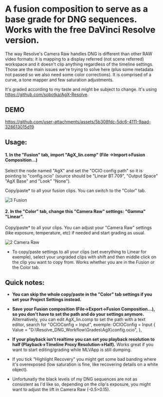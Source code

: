 # A fusion composition to serve as a base grade for DNG sequences. Works with the free DaVinci Resolve version. 

The way Resolve's Camera Raw handles DNG is different than other RAW video formats: it is mapping to a display referred (not scene referred) workspace and it doesn't clip anything regardless of the timeline settings. 
Those are the main issues we're trying to solve here (plus some metadata not passed so we also need some color corrections). It is comprised of a curve, a tone mapper and few saturation adjustments.

It's graded according to my taste and might be subject to change. It's using https://github.com/sobotka/AgX-Resolve.

## DEMO

https://github.com/user-attachments/assets/5b308fdc-5dc6-4111-9aad-328613015d19

## Usage:


#### 1. In the "Fusion" tab, import "AgX_lin.comp" (File ->Import->Fusion Composition...)

Select the node named "AgX" and set the "OCIO config path" so it is pointing to "config.ocio" (source should be "Linear BT.709", "Output Space" "AgX Base" and "Look" "None").

Copy/paste*  to all your fusion clips. You can switch to the "Color" tab.
  
![3 Fusion](https://github.com/user-attachments/assets/e2f4a592-3389-4fc5-aad8-2927be312b42)


#### 2. In the "Color" tab, change this "Camera Raw" settings: "Gamma" "Linear".

Copy/paste* to all your clips. You can adjust your "Camera Raw" settings (like exposure, temperature, etc) if needed and start grading as usual.
  
![2  Camera Raw](https://github.com/user-attachments/assets/64492b10-b181-4220-bb86-f8411279d62b)


* To copy/paste settings to all your clips (set everything to Linear for exemple), select your ungraded clips with shift and then middle click on the clip you want to copy from. Works whether you are in the Fusion or the Color tab.

## Quick notes: 

- **You can skip the whole copy/paste in the "Color" tab settings if you set your Project Settings instead.**

- **Save your Fusion composition (File->Export->Fusion Composition...), so you don't have to set the path and do your settings anymore.**
Alternatively, you can edit AgX_lin.comp to set the path with a text editor, search for "OCIOConfig = Input", exemple: OCIOConfig = Input { Value = "D:\\Resolve_DNG_Workflow\\Grades\\AgX\\config.ocio", },

- **If your playback isn't realtime you can set you playback resolution to half (Playback->Timeline Proxy Resolution->Half).** Works great if you want to start editing/grading while MLVApp is still dumping.

- If you tick "Highlight Recovery" you might get some bad banding where it's overexposed (low saturation is fine, like recovering details on a white object).

- Unfortunatly the black levels of my DNG sequences are not as consistent as I'd like so, depending on the clip's exposure, you might want to adjust the lift in Camera Raw (-0.5>0.15).

